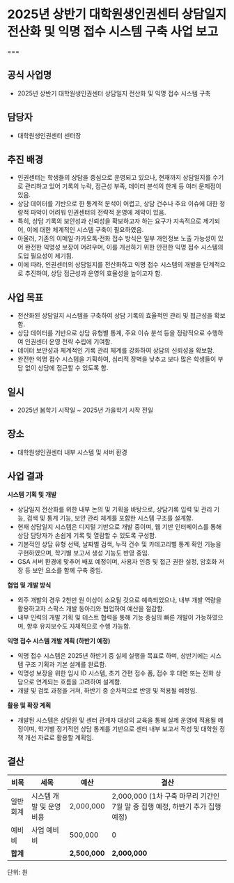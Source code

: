 
# 2025년 상반기 대학원생인권센터 상담일지 전산화 및 익명 접수 시스템 구축 사업 보고
===

## 공식 사업명
- 2025년 상반기 대학원생인권센터 상담일지 전산화 및 익명 접수 시스템 구축

## 담당자
- 대학원생인권센터 센터장

## 추진 배경
- 인권센터는 학생들의 상담을 중심으로 운영되고 있으나, 현재까지 상담일지를 수기로 관리하고 있어 기록의 누락, 접근성 부족, 데이터 분석의 한계 등 여러 문제점이 있음.
- 상담 데이터를 기반으로 한 통계적 분석이 어렵고, 상담 건수나 주요 이슈에 대한 정량적 파악이 어려워 인권센터의 전략적 운영에 제약이 있음.
- 특히, 상담 기록의 보안성과 신뢰성을 확보하고자 하는 요구가 지속적으로 제기되어, 이에 대한 체계적인 시스템 구축이 필요하였음.
- 아울러, 기존의 이메일·카카오톡·전화 접수 방식은 일부 개인정보 노출 가능성이 있어 완전한 익명성 보장이 어려우며, 이를 개선하기 위한 안전한 익명 접수 시스템의 도입 필요성이 제기됨.
- 이에 따라, 인권센터의 상담일지를 전산화하고 익명 접수 시스템의 개발을 단계적으로 추진하여, 상담 접근성과 운영의 효율성을 높이고자 함.

## 사업 목표
- 전산화된 상담일지 시스템을 구축하여 상담 기록의 효율적인 관리 및 접근성을 확보함.
- 상담 데이터를 기반으로 상담 유형별 통계, 주요 이슈 분석 등을 정량적으로 수행하여 인권센터 운영 전략 수립에 기여함.
- 데이터 보안성과 체계적인 기록 관리 체계를 강화하여 상담의 신뢰성을 확보함.
- 완전한 익명 접수 시스템을 기획하여, 심리적 장벽을 낮추고 보다 많은 학생들이 부담 없이 상담에 접근할 수 있도록 함.

## 일시
- 2025년 봄학기 시작일 ~ 2025년 가을학기 시작 전일

## 장소
- 대학원생인권센터 내부 시스템 및 서버 환경

## 사업 결과

**시스템 기획 및 개발**
- 상담일지 전산화를 위한 내부 논의 및 기획을 바탕으로, 상담기록 입력 및 관리 기능, 검색 및 통계 기능, 보안 관리 체계를 포함한 시스템 구조를 설계함.
- 현재 상담일지 시스템은 디지털 기반으로 개발 중이며, 웹 기반 인터페이스를 통해 상담 담당자가 손쉽게 기록 및 열람할 수 있도록 구성함.
- 기본적인 상담 유형 선택, 날짜별 검색, 누적 건수 및 카테고리별 통계 확인 기능을 구현하였으며, 학기별 보고서 생성 기능도 반영 중임.
- GSA 서버 환경에 맞추어 배포 예정이며, 사용자 인증 및 접근 권한 설정, 암호화 저장 등 보안 요소를 함께 구축 중임.

**협업 및 개발 방식**
- 외주 개발의 경우 2천만 원 이상이 소요될 것으로 예측되었으나, 내부 개발 역량을 활용하고자 스팍스 개발 동아리와 협업하여 예산을 절감함.
- 내부 인력의 개발 기획 및 테스트 협력을 통해 기능 중심의 빠른 개발이 가능하였으며, 향후 유지보수도 자체적으로 수행 가능함.

**익명 접수 시스템 개발 계획 (하반기 예정)**
- 익명 접수 시스템은 2025년 하반기 중 실제 실행을 목표로 하며, 상반기에는 시스템 구조 기획과 기본 설계를 완료함.
- 익명성 보장을 위한 임시 ID 시스템, 초기 간편 접수 폼, 접수 후 대면 또는 전화 상담으로 연계되는 흐름을 고려하여 설계함.
- 개발 및 검토 과정을 거쳐, 하반기 중 순차적으로 반영 및 적용될 예정임.

**활용 및 확장 계획**
- 개발된 시스템은 상담원 및 센터 관계자 대상의 교육을 통해 실제 운영에 적용될 예정이며, 학기별 정기적인 상담 통계를 기반으로 센터 내부 보고서 작성 및 대학원 정책 개선 자료로 활용할 계획임.

## 결산

| 비목     | 세목                         | 예산      | 결산                             |
|----------|------------------------------|-----------|----------------------------------|
| 일반회계 | 시스템 개발 및 운영 비용      | 2,000,000 | 2,000,000 (1차 구축 마무리 기간인 7월 말 중 집행 예정, 하반기 추가 집행 예정) |
| 예비비   | 사업 예비비                  | 500,000   | 0  |
| **합계** |                              | **2,500,000** | **2,000,000**               |

단위: 원
